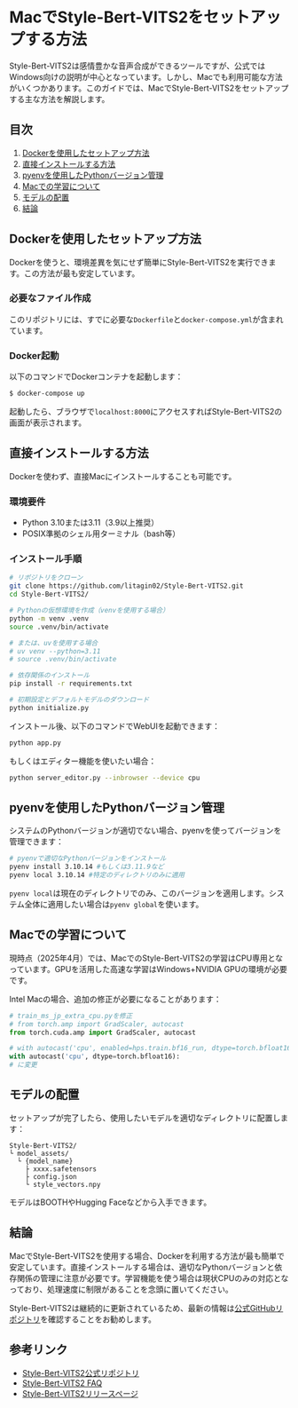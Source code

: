 # MacでStyle-Bert-VITS2をセットアップする方法

Style-Bert-VITS2は感情豊かな音声合成ができるツールですが、公式ではWindows向けの説明が中心となっています。しかし、Macでも利用可能な方法がいくつかあります。このガイドでは、MacでStyle-Bert-VITS2をセットアップする主な方法を解説します。

## 目次

1. [Dockerを使用したセットアップ方法](#dockerを使用したセットアップ方法)
2. [直接インストールする方法](#直接インストールする方法)
3. [pyenvを使用したPythonバージョン管理](#pyenvを使用したpythonバージョン管理)
4. [Macでの学習について](#macでの学習について)
5. [モデルの配置](#モデルの配置)
6. [結論](#結論)

## Dockerを使用したセットアップ方法

Dockerを使うと、環境差異を気にせず簡単にStyle-Bert-VITS2を実行できます。この方法が最も安定しています。

### 必要なファイル作成

このリポジトリには、すでに必要な`Dockerfile`と`docker-compose.yml`が含まれています。

### Docker起動

以下のコマンドでDockerコンテナを起動します：

```bash
$ docker-compose up
```

起動したら、ブラウザで`localhost:8000`にアクセスすればStyle-Bert-VITS2の画面が表示されます。

## 直接インストールする方法

Dockerを使わず、直接Macにインストールすることも可能です。

### 環境要件

* Python 3.10または3.11（3.9以上推奨）
* POSIX準拠のシェル用ターミナル（bash等）

### インストール手順

```bash
# リポジトリをクローン
git clone https://github.com/litagin02/Style-Bert-VITS2.git
cd Style-Bert-VITS2/

# Pythonの仮想環境を作成（venvを使用する場合）
python -m venv .venv
source .venv/bin/activate

# または、uvを使用する場合
# uv venv --python=3.11
# source .venv/bin/activate

# 依存関係のインストール
pip install -r requirements.txt

# 初期設定とデフォルトモデルのダウンロード
python initialize.py
```

インストール後、以下のコマンドでWebUIを起動できます：

```bash
python app.py
```

もしくはエディター機能を使いたい場合：

```bash
python server_editor.py --inbrowser --device cpu
```

## pyenvを使用したPythonバージョン管理

システムのPythonバージョンが適切でない場合、pyenvを使ってバージョンを管理できます：

```bash
# pyenvで適切なPythonバージョンをインストール
pyenv install 3.10.14 #もしくは3.11.9など
pyenv local 3.10.14 #特定のディレクトリのみに適用
```

`pyenv local`は現在のディレクトリでのみ、このバージョンを適用します。システム全体に適用したい場合は`pyenv global`を使います。

## Macでの学習について

現時点（2025年4月）では、MacでのStyle-Bert-VITS2の学習はCPU専用となっています。GPUを活用した高速な学習はWindows+NVIDIA GPUの環境が必要です。

Intel Macの場合、追加の修正が必要になることがあります：

```python
# train_ms_jp_extra_cpu.pyを修正
# from torch.amp import GradScaler, autocast
from torch.cuda.amp import GradScaler, autocast

# with autocast('cpu', enabled=hps.train.bf16_run, dtype=torch.bfloat16): を全て
with autocast('cpu', dtype=torch.bfloat16):
# に変更
```

## モデルの配置

セットアップが完了したら、使用したいモデルを適切なディレクトリに配置します：

```
Style-Bert-VITS2/
└ model_assets/
  └ {model_name}
    ├ xxxx.safetensors
    ├ config.json
    └ style_vectors.npy
```

モデルはBOOTHやHugging Faceなどから入手できます。

## 結論

MacでStyle-Bert-VITS2を使用する場合、Dockerを利用する方法が最も簡単で安定しています。直接インストールする場合は、適切なPythonバージョンと依存関係の管理に注意が必要です。学習機能を使う場合は現状CPUのみの対応となっており、処理速度に制限があることを念頭に置いてください。

Style-Bert-VITS2は継続的に更新されているため、最新の情報は[公式GitHubリポジトリ](https://github.com/litagin02/Style-Bert-VITS2)を確認することをお勧めします。

## 参考リンク

- [Style-Bert-VITS2公式リポジトリ](https://github.com/litagin02/Style-Bert-VITS2)
- [Style-Bert-VITS2 FAQ](https://github.com/litagin02/Style-Bert-VITS2/blob/master/docs/FAQ.md)
- [Style-Bert-VITS2リリースページ](https://github.com/litagin02/Style-Bert-VITS2/releases)
